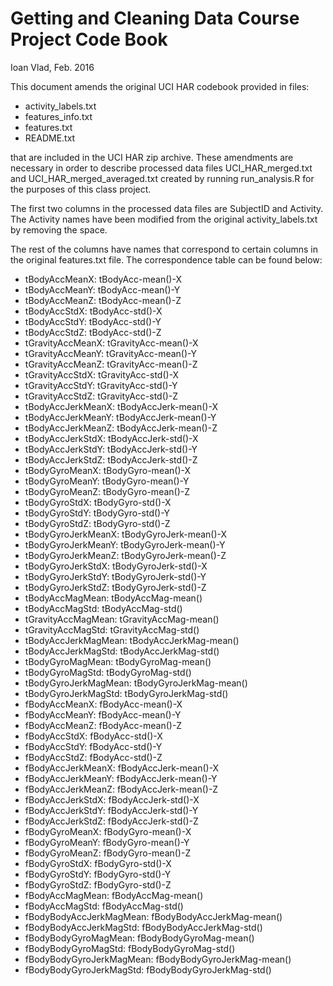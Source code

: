 Getting and Cleaning Data Course Project Code Book
==================================================

Ioan Vlad, Feb. 2016

This document amends the original UCI HAR codebook provided in files:

- activity_labels.txt
- features_info.txt
- features.txt
- README.txt

that are included in the UCI HAR zip archive. These amendments are necessary in order to describe processed data files UCI_HAR_merged.txt and UCI_HAR_merged_averaged.txt created by running run_analysis.R for the purposes of this class project. 

The first two columns in the processed data files are SubjectID and Activity. The Activity names have been modified from the original activity_labels.txt by removing the space.

The rest of the columns have names that correspond to certain columns in the original features.txt file. The correspondence table can be found below:

- tBodyAccMeanX: tBodyAcc-mean()-X
- tBodyAccMeanY: tBodyAcc-mean()-Y
- tBodyAccMeanZ: tBodyAcc-mean()-Z
- tBodyAccStdX: tBodyAcc-std()-X
- tBodyAccStdY: tBodyAcc-std()-Y
- tBodyAccStdZ: tBodyAcc-std()-Z
- tGravityAccMeanX: tGravityAcc-mean()-X
- tGravityAccMeanY: tGravityAcc-mean()-Y
- tGravityAccMeanZ: tGravityAcc-mean()-Z
- tGravityAccStdX: tGravityAcc-std()-X
- tGravityAccStdY: tGravityAcc-std()-Y
- tGravityAccStdZ: tGravityAcc-std()-Z
- tBodyAccJerkMeanX: tBodyAccJerk-mean()-X
- tBodyAccJerkMeanY: tBodyAccJerk-mean()-Y
- tBodyAccJerkMeanZ: tBodyAccJerk-mean()-Z
- tBodyAccJerkStdX: tBodyAccJerk-std()-X
- tBodyAccJerkStdY: tBodyAccJerk-std()-Y
- tBodyAccJerkStdZ: tBodyAccJerk-std()-Z
- tBodyGyroMeanX: tBodyGyro-mean()-X
- tBodyGyroMeanY: tBodyGyro-mean()-Y
- tBodyGyroMeanZ: tBodyGyro-mean()-Z
- tBodyGyroStdX: tBodyGyro-std()-X
- tBodyGyroStdY: tBodyGyro-std()-Y
- tBodyGyroStdZ: tBodyGyro-std()-Z
- tBodyGyroJerkMeanX: tBodyGyroJerk-mean()-X
- tBodyGyroJerkMeanY: tBodyGyroJerk-mean()-Y
- tBodyGyroJerkMeanZ: tBodyGyroJerk-mean()-Z
- tBodyGyroJerkStdX: tBodyGyroJerk-std()-X
- tBodyGyroJerkStdY: tBodyGyroJerk-std()-Y
- tBodyGyroJerkStdZ: tBodyGyroJerk-std()-Z
- tBodyAccMagMean: tBodyAccMag-mean()
- tBodyAccMagStd: tBodyAccMag-std()
- tGravityAccMagMean: tGravityAccMag-mean()
- tGravityAccMagStd: tGravityAccMag-std()
- tBodyAccJerkMagMean: tBodyAccJerkMag-mean()
- tBodyAccJerkMagStd: tBodyAccJerkMag-std()
- tBodyGyroMagMean: tBodyGyroMag-mean()
- tBodyGyroMagStd: tBodyGyroMag-std()
- tBodyGyroJerkMagMean: tBodyGyroJerkMag-mean()
- tBodyGyroJerkMagStd: tBodyGyroJerkMag-std()
- fBodyAccMeanX: fBodyAcc-mean()-X
- fBodyAccMeanY: fBodyAcc-mean()-Y
- fBodyAccMeanZ: fBodyAcc-mean()-Z
- fBodyAccStdX: fBodyAcc-std()-X
- fBodyAccStdY: fBodyAcc-std()-Y
- fBodyAccStdZ: fBodyAcc-std()-Z
- fBodyAccJerkMeanX: fBodyAccJerk-mean()-X
- fBodyAccJerkMeanY: fBodyAccJerk-mean()-Y
- fBodyAccJerkMeanZ: fBodyAccJerk-mean()-Z
- fBodyAccJerkStdX: fBodyAccJerk-std()-X
- fBodyAccJerkStdY: fBodyAccJerk-std()-Y
- fBodyAccJerkStdZ: fBodyAccJerk-std()-Z
- fBodyGyroMeanX: fBodyGyro-mean()-X
- fBodyGyroMeanY: fBodyGyro-mean()-Y
- fBodyGyroMeanZ: fBodyGyro-mean()-Z
- fBodyGyroStdX: fBodyGyro-std()-X
- fBodyGyroStdY: fBodyGyro-std()-Y
- fBodyGyroStdZ: fBodyGyro-std()-Z
- fBodyAccMagMean: fBodyAccMag-mean()
- fBodyAccMagStd: fBodyAccMag-std()
- fBodyBodyAccJerkMagMean: fBodyBodyAccJerkMag-mean()
- fBodyBodyAccJerkMagStd: fBodyBodyAccJerkMag-std()
- fBodyBodyGyroMagMean: fBodyBodyGyroMag-mean()
- fBodyBodyGyroMagStd: fBodyBodyGyroMag-std()
- fBodyBodyGyroJerkMagMean: fBodyBodyGyroJerkMag-mean()
- fBodyBodyGyroJerkMagStd: fBodyBodyGyroJerkMag-std()
